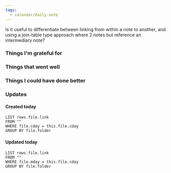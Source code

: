 ```yaml
---
tags:
  - calendar/daily-note
---
```


Is it useful to differentiate between linking from within a note to another, and using a join-table type approach where 2 notes but reference an intermediary note?

### Things I'm grateful for

### Things that went well

### Things I could have done better

### Updates

#### Created today

```dataview
LIST rows.file.link
FROM ""
WHERE file.cday = this.file.cday
GROUP BY file.folder
```

#### Updated today

```dataview
LIST rows.file.link
FROM ""
WHERE file.mday = this.file.cday
GROUP BY file.folder
```
